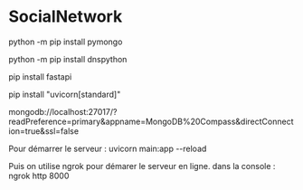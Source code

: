 # SocialNetwork

python -m pip install pymongo

python -m pip install dnspython

pip install fastapi

pip install "uvicorn[standard]"

mongodb://localhost:27017/?readPreference=primary&appname=MongoDB%20Compass&directConnection=true&ssl=false

Pour démarrer le serveur : uvicorn main:app --reload

Puis on utilise ngrok pour démarer le serveur en ligne. 
dans la console : ngrok http 8000
